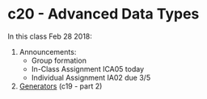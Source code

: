 # c20 - Advanced Data Types

In this class Feb 28 2018:

1. Announcements:
   * Group formation
   * In-Class Assignment ICA05 today
   * Individual Assignment IA02 due 3/5
1. [Generators](../c19-advanced_data_types/2.generators.md) (c19 - part 2)
